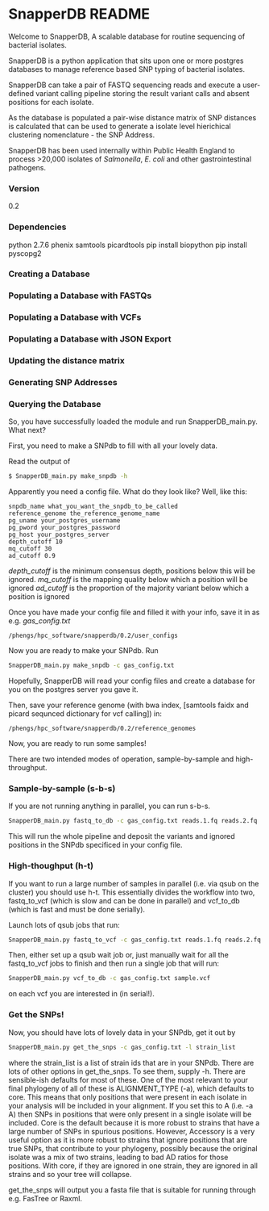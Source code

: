 # SnapperDB README


Welcome to SnapperDB, A scalable database for routine sequencing of bacterial isolates.

SnapperDB is a python application that sits upon one or more postgres databases to manage reference based SNP typing of bacterial isolates.

SnapperDB can take a pair of FASTQ sequencing reads and execute a user-defined variant calling pipeline storing the result variant calls and absent positions for each isolate.


As the database is populated a pair-wise distance matrix of SNP distances is calculated that can be used to generate a isolate level hierichical clustering nomenclature - the SNP Address.

SnapperDB has been used internally within Public Health England to process >20,000 isolates of *Salmonella*, *E. coli* and other gastrointestinal pathogens.


### Version

0.2

### Dependencies

python 2.7.6
phenix 
samtools
picardtools
pip install biopython
pip install pyscopg2



### Creating a Database


### Populating a Database with FASTQs


### Populating a Database with VCFs


### Populating a Database with JSON Export


### Updating the distance matrix


### Generating SNP Addresses


### Querying the Database



So, you have successfully loaded the module and run SnapperDB_main.py. What next?

First, you need to make a SNPdb to fill with all your lovely data.

Read the output of
```sh
$ SnapperDB_main.py make_snpdb -h
```

Apparently you need a config file. What do they look like? Well, like this:

```
snpdb_name what_you_want_the_snpdb_to_be_called
reference_genome the_reference_genome_name
pg_uname your_postgres_username
pg_pword your_postgres_password
pg_host your_postgres_server
depth_cutoff 10
mq_cutoff 30
ad_cutoff 0.9
```
*depth_cutoff* is the minimum consensus depth, positions below this will be ignored.
*mq_cutoff* is the mapping quality below which a position will be ignored
*ad_cutoff* is the proportion of the majority variant below which a position is ignored

Once you have made your config file and filled it with your info, save it in as e.g. *gas_config.txt* 
```
/phengs/hpc_software/snapperdb/0.2/user_configs
```
Now you are ready to make your SNPdb. Run 

```sh
SnapperDB_main.py make_snpdb -c gas_config.txt
```
Hopefully, SnapperDB will read your config files and create a database for you on the postgres server you gave it.

Then, save your reference genome (with bwa index, [samtools faidx and picard sequnced dictionary for vcf calling]) in: 
```
/phengs/hpc_software/snapperdb/0.2/reference_genomes
```

Now, you are ready to run some samples!

There are two intended modes of operation, sample-by-sample and high-throughput.

### Sample-by-sample (s-b-s)

If you are not running anything in parallel, you can run s-b-s.

```sh
SnapperDB_main.py fastq_to_db -c gas_config.txt reads.1.fq reads.2.fq
```
This will run the whole pipeline and deposit the variants and ignored positions in the SNPdb specificed in your config file.

### High-thoughput (h-t)

If you want to run a large number of samples in parallel (i.e. via qsub on the cluster) you should use h-t. This essentially divides the workflow into two, fastq_to_vcf (which is slow and can be done in parallel) and vcf_to_db (which is fast and must be done serially).

Launch lots of qsub jobs that run:

```sh
SnapperDB_main.py fastq_to_vcf -c gas_config.txt reads.1.fq reads.2.fq
```

Then, either set up a qsub wait job or, just manually wait for all the fastq_to_vcf jobs to finish and then run a single job that will run:
```sh
SnapperDB_main.py vcf_to_db -c gas_config.txt sample.vcf
```
on each vcf you are interested in (in serial!).

### Get the SNPs!

Now, you should have lots of lovely data in your SNPdb, get it out by

```sh
SnapperDB_main.py get_the_snps -c gas_config.txt -l strain_list
```
where the strain_list is a list of strain ids that are in your SNPdb. There are lots of other options in get_the_snps. To see them, supply -h. There are sensible-ish defaults for most of these. One of the most relevant to your final phylogeny of all of these is ALIGNMENT_TYPE (-a), which defaults to core. This means that only positions that were present in each isolate in your analysis will be included in your alignment. If you set this to A (i.e. -a A) then SNPs in positions that were only present in a single isolate will be included. Core is the default because it is more robust to strains that have a large number of SNPs in spurious positions. However, Accessory is a very useful option as it is more robust to strains that ignore positions that are true SNPs, that contribute to your phylogeny, possibly because the original isolate was a mix of two strains, leading to bad AD ratios for those positions. With core, if they are ignored in one strain, they are ignored in all strains and so your tree will collapse.

get_the_snps will output you a fasta file that is suitable for running through e.g. FasTree or Raxml.


